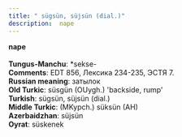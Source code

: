 ```yaml
---
title: " sügsün, süjsün (dial.)"
description:  nape
---
```

<strong> nape</strong><br><br>
<strong>Tungus-Manchu</strong>:  *sekse-<br>
<strong>Comments</strong>:  EDT 856, Лексика 234-235, ЭСТЯ 7.<br>
<strong>Russian meaning</strong>:  затылок<br>
<strong>Old Turkic</strong>:  süsgün (OUygh.) 'backside, rump'<br>
<strong>Turkish</strong>:  sügsün, süjsün (dial.)<br>
<strong>Middle Turkic</strong>:  (MKypch.) süksün (AH)<br>
<strong>Azerbaidzhan</strong>:  süjsün<br>
<strong>Oyrat</strong>:  süskenek<br>


